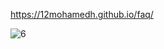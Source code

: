 https://12mohamedh.github.io/faq/

![6](https://github.com/user-attachments/assets/e0889db7-89b0-425e-a9c8-6729aa46a256)
